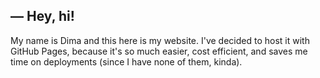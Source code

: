 ## — Hey, hi!

My name is Dima and this here is my website.
I've decided to host it with GitHub Pages, because it's so much easier, cost efficient, and saves me time on deployments (since I have none of them, kinda). 


